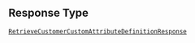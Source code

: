 ## Response Type

[`RetrieveCustomerCustomAttributeDefinitionResponse`](../../doc/models/retrieve-customer-custom-attribute-definition-response.md)
